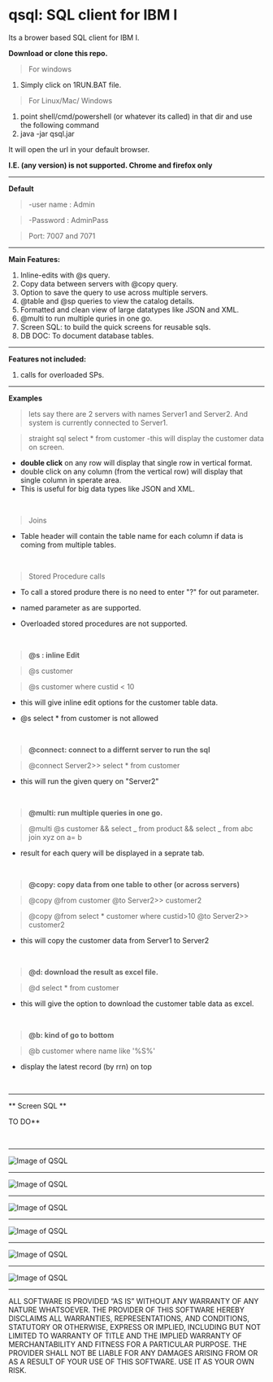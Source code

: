 # qsql: SQL client for IBM I

Its a brower based SQL client for IBM I.

**Download or clone this repo.**

> For windows

1. Simply click on 1RUN.BAT file.

> For Linux/Mac/ Windows

1. point shell/cmd/powershell (or whatever its called) in that dir and use the following command
2. java -jar qsql.jar

It will open the url in your default browser.

**I.E. (any version) is not supported. Chrome and firefox only**

<hr/>

**Default**

> -user name : Admin

> -Password : AdminPass

> Port: 7007 and 7071

<hr/>

**Main Features:**

1. Inline-edits with @s query.
2. Copy data between servers with @copy query.
3. Option to save the query to use across multiple servers.
4. @table and @sp queries to view the catalog details.
5. Formatted and clean view of large datatypes like JSON and XML.
6. @multi to run multiple quries in one go.
7. Screen SQL: to build the quick screens for reusable sqls.
8. DB DOC: To document database tables.

<hr/>

**Features not included:**

1. calls for overloaded SPs.

 <hr/>

**Examples**

> lets say there are 2 servers with names Server1 and Server2. And system is currently connected to Server1.

> straight sql
> select \* from customer
> -this will display the customer data on screen.

- **double click** on any row will display that single row in vertical format.
- double click on any column (from the vertical row) will display that single column in sperate area.
- This is useful for big data types like JSON and XML.

<br />
 
> Joins

- Table header will contain the table name for each column if data is coming from multiple tables.

<br />

> Stored Procedure calls

- To call a stored produre there is no need to enter "?" for out parameter.

- named parameter as are supported.

- Overloaded stored procedures are not supported.

<br />
 
> **@s : inline Edit**

> @s customer

> @s customer where custid < 10

- this will give inline edit options for the customer table data.

- @s select \* from customer is not allowed

<br />
 
> **@connect: connect to a differnt server to run the sql**

> @connect Server2>> select \* from customer

- this will run the given query on "Server2"

<br />
 
> **@multi: run multiple queries in one go.**

> @multi @s customer && select _ from product && select _ from abc join xyz on a= b

- result for each query will be displayed in a seprate tab.

<br />
 
> **@copy: copy data from one table to other (or across servers)**

> @copy @from customer @to Server2>> customer2

> @copy @from select \* customer where custid>10 @to Server2>> customer2

- this will copy the customer data from Server1 to Server2

<br />
 
> **@d: download the result as excel file.**

> @d select \* from customer

- this will give the option to download the customer table data as excel.

<br />
 
> **@b: kind of go to bottom**

> @b customer where name like '%S%'

- display the latest record (by rrn) on top

<br />
 
  <hr/>

** Screen SQL **

TO DO\*\*

<br />
 
  <hr/>

![Image of QSQL](https://github.com/onlysumitg/qsql/blob/master/images/1.png)

<hr/>

![Image of QSQL](https://github.com/onlysumitg/qsql/blob/master/images/6.png)

<hr/>

![Image of QSQL](https://github.com/onlysumitg/qsql/blob/master/images/2.png)

<hr/>

![Image of QSQL](https://github.com/onlysumitg/qsql/blob/master/images/3.png)

<hr/>

![Image of QSQL](https://github.com/onlysumitg/qsql/blob/master/images/4.png)

>

<hr/>

![Image of QSQL](https://github.com/onlysumitg/qsql/blob/master/images/5.png)

<hr/>

ALL SOFTWARE IS PROVIDED “AS IS” WITHOUT ANY WARRANTY OF ANY NATURE WHATSOEVER. THE PROVIDER OF THIS SOFTWARE HEREBY DISCLAIMS ALL WARRANTIES, REPRESENTATIONS, AND CONDITIONS, STATUTORY OR OTHERWISE, EXPRESS OR IMPLIED, INCLUDING BUT NOT LIMITED TO WARRANTY OF TITLE AND THE IMPLIED WARRANTY OF MERCHANTABILITY AND FITNESS FOR A PARTICULAR PURPOSE. THE PROVIDER SHALL NOT BE LIABLE FOR ANY DAMAGES ARISING FROM OR AS A RESULT OF YOUR USE
OF THIS SOFTWARE. USE IT AS YOUR OWN RISK.
